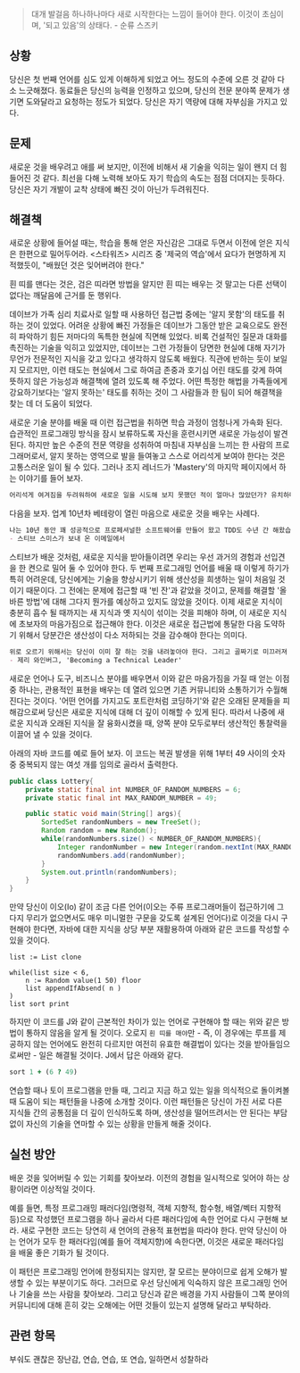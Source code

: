 > 대개 발걸음 하나하나마다 새로 시작한다는 느낌이 들어야 한다. 이것이 초심이며, '되고 있음'의 상태다. - 순류 스즈키

## 상황
당신은 첫 번째 언어를 심도 있게 이해하게 되었고 어느 정도의 수준에 오른 것 같아 다소 느긋해졌다. 동료들은 당신의 능력을 인정하고 있으며, 당신의 전문 분야쪽 문제가 생기면 도와달라고 요청하는 정도가 되었다. 당신은 자기 역량에 대해 자부심을 가지고 있다.

## 문제
새로운 것을 배우려고 애를 써 보지만, 이전에 비해서 새 기술을 익히는 일이 왠지 더 힘들어진 것 같다. 최선을 다해 노력해 보아도 자기 학습의 속도는 점점 더뎌지는 듯하다. 당신은 자기 개발이 교착 상태에 빠진 것이 아닌가 두려워진다.

## 해결책
새로운 상황에 들어설 때는, 학습을 통해 얻은 자신감은 그대로 두면서 이전에 얻은 지식은 한편으로 밀어두어라. <스타워즈> 시리즈 중 '제국의 역습'에서 요다가 현명하게 지적했듯이, "배웠던 것은 잊어버려야 한다."

흰 띠를 맨다는 것은, 검은 띠라면 방법을 알지만 흰 띠는 배우는 것 말고는 다른 선택이 없다는 깨달음에 근거를 둔 행위다.

데이브가 가족 심리 치료사로 일할 때 사용하던 접근법 중에는 '알지 못함'의 태도를 취하는 것이 있었다. 어려운 상황에 빠진 가정들은 데이브가 그동안 받은 교육으로도 완전히 파악하기 힘든 저마다의 독특한 현실에 직면해 있었다. 비록 건설적인 질문과 대화를 촉진하는 기술을 익히고 있었지만, 데이브는 그런 가정들이 당면한 현실에 대해 자기가 무언가 전문적인 지식을 갖고 있다고 생각하지 않도록 배웠다. 직관에 반하는 듯이 보일지 모르지만, 이런 태도는 현실에서 그로 하여금 존중과 호기심 어린 태도를 갖게 하여 뜻하지 않은 가능성과 해결책에 열려 있도록 해 주었다. 어떤 특정한 해법을 가족들에게 강요하기보다는 '알지 못하는' 태도를 취하는 것이 그 사람들과 한 팀이 되어 해결책을 찾는 데 더 도움이 되었다.

새로운 기술 분야를 배울 때 이런 접근법을 취하면 학습 과정이 엄청나게 가속화 된다. 습관적인 프로그래밍 방식을 잠시 보류하도록 자신을 훈련시키면 새로운 가능성이 발견된다. 하지만 높은 수준의 전문 역량을 성취하여 마침내 자부심을 느끼는 한 사람의 프로그래머로서, 알지 못하는 영역으로 발을 들여놓고 스스로 어리석게 보여야 한다는 것은 고통스러운 일이 될 수 있다. 그러나 조지 레너드가 'Mastery'의 마지막 페이지에서 하는 이야기를 들어 보자.

```md
어리석게 여겨짐을 두려워하여 새로운 일을 시도해 보지 못했던 적이 얼마나 많았던가? 유치하다고 여겨질까봐 내 자발성을 자체 검열한 적은 또 얼마나 많았던가? ... 심리학자 에이브러햄 매슬로는 이례적으로 높은 잠재력을 지닌 사람들에게 어린아이와 같은 면이 있음을 발견했다. 애쉴리 몬태규는 모차르트나 아인슈타인 같은 천재들을 설명하는 데 neonate(신생아)로부터 만든 neotany라는 단어를 사용했다. 우리가 친구들이나 우리 자신의 유치함에 대해 바보 같다고 못마땅해 하지만, 세계적으로 유명한 천재들이었다면 그냥 좀 별스럽네, 하며 미소 짓는 정도로 넘어갈 것이다. 그렇게 바보 같을 수 있는 자유가 바로 그 천재들의 성공에 핵심적인 요인 중 하나일거라고는 전혀 생각하지 못하고 말이다.
```

다음을 보자. 업계 10년차 베테랑이 열린 마음으로 새로운 것을 배우는 사례다.

```md
나는 10년 동안 꽤 성공적으로 프로페셔널한 소프트웨어를 만들어 왔고 TDD도 수년 간 해왔습니다. 그러다가 'Working Effectively with Legacy Code'라는 불운한 이름이 붙은 마이클 페더스의 책을 발견했습니다. 이 책은 나의 코드 작성 방식에 즉각적이고도 깊은 영향을 끼쳤고, 나는 내가 일하는 작은 회사의 모든 개발자에게 그 책을 한 권씩 사 주면서 읽으라고 했습니다. 그 이후 내가 작성한 코드는 점차로 테스트가 잘 되고 느슨하게 결합되며 더 융통성 있는 시스템으로 발전해 갔고, 그 코드를 가지고 일하기도 더욱 재미있어졌습니다.
- 스티브 스미스가 보내 온 이메일에서
```

스티브가 배운 것처럼, 새로운 지식을 받아들이려면 우리는 우선 과거의 경험과 선입견을 한 켠으로 밀어 둘 수 있어야 한다. 두 번째 프로그래밍 언어를 배울 때 이렇게 하기가 특히 어려운데, 당신에게는 기술을 향상시키기 위해 생산성을 희생하는 일이 처음일 것이기 때문이다. 그 전에는 문제에 접근할 때 '빈 잔'과 같았을 것이고, 문제를 해결할 '올바른 방법'에 대해 그다지 뭔가를 예상하고 있지도 않았을 것이다. 이제 새로운 지식이 충분히 흡수 될 때까지는 새 지식과 옛 지식이 섞이는 것을 피해야 하며, 이 새로운 지식에 초보자의 마음가짐으로 접근해야 한다. 이것은 새로운 접근법에 통달한 다음 도약하기 위해서 당분간은 생산성이 다소 저하되는 것을 감수해야 한다는 의미다.

```md
위로 오르기 위해서는 당신이 이미 잘 하는 것을 내려놓아야 한다. 그리고 골짜기로 미끄러져 내리기도 하면서 단단히 디디고 선 곳을 떠나야 한다. 만약에 이미 잘 하는 것을 내려놓지 않는다면, 꾸준히 진전할지는 몰라도 고지에는 결코 오를 수 없을 것이다.
- 제리 와인버그, 'Becoming a Technical Leader'
```

새로운 언어나 도구, 비즈니스 분야를 배우면서 이와 같은 마음가짐을 가질 때 얻는 이점 중 하나는, 관용적인 표현을 배우는 데 열려 있으면 기존 커뮤니티와 소통하기가 수월해진다는 것이다. '어떤 언어를 가지고도 포트란처럼 코딩하기'와 같은 오래된 문제들을 피해감으로써 당신은 새로운 지식에 대해 더 깊이 이해할 수 있게 된다. 따라서 나중에 새로운 지식과 오래된 지식을 잘 융화시켰을 때, 양쪽 분야 모두로부터 생산적인 통찰력을 이끌어 낼 수 있을 것이다.

아래의 자바 코드를 예로 들어 보자. 이 코드는 복권 발생을 위해 1부터 49 사이의 숫자 중 중복되지 않는 여섯 개를 임의로 골라서 출력한다.

```java
public class Lottery{
	private static final int NUMBER_OF_RANDOM_NUMBERS = 6;
	private static final int MAX_RANDOM_NUMBER = 49;

	public static void main(String[] args){
		SortedSet randomNumbers = new TreeSet();
		Random random = new Random();
		while(randomNumbers.size() < NUMBER_OF_RANDOM_NUMBERS){
			Integer randomNumber = new Integer(random.nextInt(MAX_RANDOM_NUMBER) + 1);
			randomNumbers.add(randomNumber);
		}
		System.out.println(randomNumbers);
	}
}
```

만약 당신이 이오(Io) 같이 조금 다른 언어(이오는 주류 프로그래머들이 접근하기에 그다지 무리가 없으면서도 매우 미니멀한 구문을 갖도록 설계된 언어다)로 이것을 다시 구현해야 한다면, 자바에 대한 지식을 상당 부분 재활용하여 아래와 같은 코드를 작성할 수 있을 것이다.

```Io
list := List clone

while(list size < 6,
	n := Random value(1 50) floor
	list appendIfAbsend( n )
)
list sort print
```

하지만 이 코드를 J와 같이 근본적인 차이가 있는 언어로 구현해야 할 때는 위와 같은 방법이 통하지 않음을 알게 될 것이다. 오로지 `흰 띠를 매야`만 - 즉, 이 경우에는 루프를 제공하지 않는 언어에도 완전히 다르지만 여전히 유효한 해결법이 있다는 것을 받아들임으로써만 - 일은 해결될 것이다. J에서 답은 아래와 같다.

```J
sort 1 + (6 ? 49)
```

연습할 때나 토이 프로그램을 만들 때, 그리고 지금 하고 있는 일을 의식적으로 돌이켜볼 때 도움이 되는 패턴들을 나중에 소개할 것이다. 이런 패턴들은 당신이 가진 서로 다른 지식들 간의 공통점을 더 깊이 인식하도록 하며, 생산성을 떨어뜨려서는 안 된다는 부담 없이 자신의 기술을 연마할 수 있는 상황을 만들게 해줄 것이다.

## 실천 방안
배운 것을 잊어버릴 수 있는 기회를 찾아보라. 이전의 경험을 일시적으로 잊어야 하는 상황이라면 이상적일 것이다.

예를 들면, 특정 프로그래밍 패러다임(명령적, 객체 지향적, 함수형, 배열/벡터 지향적 등)으로 작성했던 프로그램을 하나 골라서 다른 패러다임에 속한 언어로 다시 구현해 보라. 새로 구현한 코드는 당연히 새 언어의 관용적 표현법을 따라야 한다. 만약 당신이 아는 언어가 모두 한 패러다임(예를 들어 객체지향)에 속한다면, 이것은 새로운 패러다임을 배울 좋은 기화가 될 것이다.

이 패턴은 프로그래밍 언어에 한정되지는 않지만, 잘 모르는 분야이므로 쉽게 오해가 발생할 수 있는 부분이기도 하다. 그러므로 우선 당신에게 익숙하지 않은 프로그래밍 언어나 기술을 쓰는 사람을 찾아보라. 그리고 당신과 같은 배경을 가지 사람들이 그쪽 분야의 커뮤니티에 대해 흔히 갖는 오해에는 어떤 것들이 있는지 설명해 달라고 부탁하라.

## 관련 항목
부숴도 괜찮은 장난감, 
연습, 연습, 또 연습, 
일하면서 성찰하라